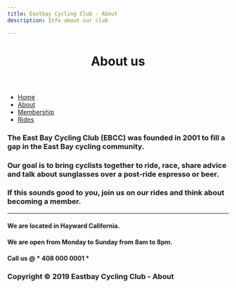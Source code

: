 ```yaml
---
title: Eastbay Cycling Club - About
description: Info about our club

---
```

<header class="topHeader">

# About us
		
</header>
<nav class="leftNav">
<ul>
<li><a href="index.html">Home</a></li>
<li><a href="about.html">About</a></li>
<li><a href="membership.html">Membership</a></li>
<li><a href="rides.html">Rides</a></li>
</ul>
</nav>
<main class="rightMain">

### The East Bay Cycling Club (EBCC) was founded in 2001 to fill a gap in the East Bay cycling community. 

### Our goal is to bring cyclists together to ride, race, share advice and talk about sunglasses over a post-ride espresso or beer. 

### If this sounds good to you, join us on our rides and think about becoming a member.
***
#### We are located in Hayward California.
#### We are open from Monday to Sunday from 8am to 8pm.
#### Call us &#x00040; &#x0002A; 408 000 0001 &#x0002A; 

</main>
<footer class="bottomFooter">

### Copyright &copy; 2019 Eastbay Cycling Club - About

</footer>